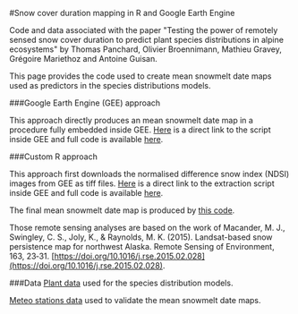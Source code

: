 #Snow cover duration mapping in R and Google Earth Engine

Code and data associated with the paper "Testing the power of remotely sensed snow cover duration to predict plant species distributions in alpine ecosystems" by Thomas Panchard, Olivier Broennimann, Mathieu Gravey, Grégoire Mariethoz and Antoine Guisan.

This page provides the code used to create mean snowmelt date maps used as predictors in the species distributions models.

###Google Earth Engine (GEE) approach

This approach directly produces an mean snowmelt date map in a procedure fully embedded inside GEE. [Here](https://code.earthengine.google.com/3db9650ee5a8e3c14641810ade2cc6a2?noload=true) is a direct link to the script inside GEE and full code is available [here](http://https://github.com/ecospat/ecospat/snow/code_SCDgee_map.txt).

###Custom R approach

This approach first downloads the normalised difference snow index (NDSI) images from GEE as tiff files. [Here](https://code.earthengine.google.com/cdf57b697608c682b4c16820cbb0aaf2?noload=true) is a direct link to the extraction script inside GEE and full code is available [here](http://https://github.com/ecospat/ecospat/snow/code_extraction_NDSI.txt).

The final mean snowmelt date map is produced by [this code](http://https://github.com/ecospat/ecospat/snow/SCD_code_R.R).


Those remote sensing analyses are based on the work of Macander, M. J., Swingley, C. S., Joly, K., & Raynolds, M. K. (2015). Landsat-based snow persistence map for northwest Alaska. Remote Sensing of Environment, 163, 23‑31. [https://doi.org/10.1016/j.rse.2015.02.028](https://doi.org/10.1016/j.rse.2015.02.028).

###Data
[Plant data](http://https://github.com/ecospat/ecospat/snow/Final_Coord_30Occ.txt) used for the species distribution models.

[Meteo stations data](https://github.com/ecospat/snow/blob/main/meteostations/order_108597_data.txt) used to validate the mean snowmelt date maps.
